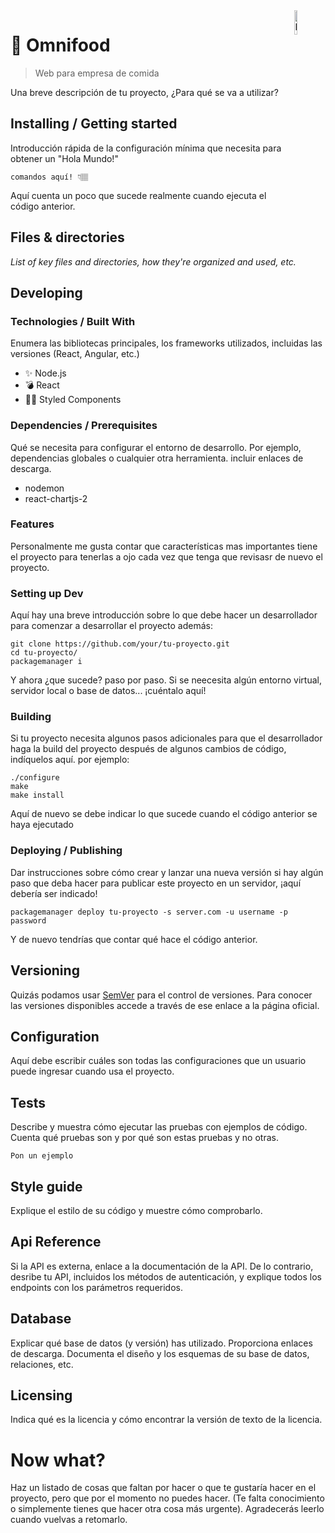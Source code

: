 <img src="https://github.com/VictorResines.png" width="10%" alt="Logo of the project" align="right" >



# 🚀 Omnifood
> Web para empresa de comida

Una breve descripción de tu proyecto, ¿Para qué se va a utilizar?

## Installing / Getting started

Introducción rápida de la configuración mínima que necesita para obtener un "Hola Mundo!"

```shell
comandos aquí! 👇🏽
```

Aquí cuenta un poco que sucede realmente cuando ejecuta el código anterior.

## Files & directories
_List of key files and directories, how they're organized and used, etc._

## Developing

### Technologies / Built With
Enumera las bibliotecas principales, los frameworks utilizados, incluidas las versiones (React, Angular, etc.)
- ✨ Node.js
- 💣 React
- 💅🏾 Styled Components

### Dependencies / Prerequisites
Qué se necesita para configurar el entorno de desarrollo. Por ejemplo, dependencias globales o cualquier otra herramienta. incluir enlaces de descarga.
- nodemon
- react-chartjs-2

### Features
Personalmente me gusta contar que características mas importantes tiene el proyecto para tenerlas a ojo cada vez que tenga que revisasr de nuevo el proyecto.

### Setting up Dev

Aquí hay una breve introducción sobre lo que debe hacer un desarrollador para comenzar a desarrollar
el proyecto además:

```shell
git clone https://github.com/your/tu-proyecto.git
cd tu-proyecto/
packagemanager i
```

Y ahora ¿que sucede? paso por paso. Si se neecesita algún entorno virtual, servidor local o base de datos... ¡cuéntalo aquí!

### Building

Si tu proyecto necesita algunos pasos adicionales para que el desarrollador haga la build del proyecto después de algunos cambios de código, indíquelos aquí. por ejemplo:

```shell
./configure
make
make install
```

Aquí de nuevo se debe indicar lo que sucede cuando el código anterior se haya ejecutado

### Deploying / Publishing
Dar instrucciones sobre cómo crear y lanzar una nueva versión
si hay algún paso que deba hacer para publicar este proyecto en un servidor, ¡aquí debería ser indicado!

```shell
packagemanager deploy tu-proyecto -s server.com -u username -p password
```

Y de nuevo tendrías que contar qué hace el código anterior.

## Versioning

Quizás podamos usar [SemVer](https://semver.org/lang/es/) para el control de versiones.
Para conocer las versiones disponibles accede a través de ese enlace a la página oficial.

## Configuration

Aquí debe escribir cuáles son todas las configuraciones que un usuario puede ingresar cuando usa el proyecto.

## Tests
Describe y muestra cómo ejecutar las pruebas con ejemplos de código.
Cuenta qué pruebas son y por qué son estas pruebas y no otras.

```shell
Pon un ejemplo 
```

## Style guide

Explique el estilo de su código y muestre cómo comprobarlo.

## Api Reference

Si la API es externa, enlace a la documentación de la API. De lo contrario, desribe tu API, incluidos los métodos de autenticación, y explique todos los endpoints con los parámetros requeridos.


## Database

Explicar qué base de datos (y versión) has utilizado. Proporciona enlaces de descarga.
Documenta el diseño y los esquemas de su base de datos, relaciones, etc.

## Licensing

Indica qué es la licencia y cómo encontrar la versión de texto de la licencia.

# Now what?
Haz un listado de cosas que faltan por hacer o que te gustaría hacer en el proyecto, pero que por el momento no puedes hacer. (Te falta conocimiento o simplemente tienes que hacer otra cosa más urgente). Agradecerás leerlo cuando vuelvas a retomarlo.

